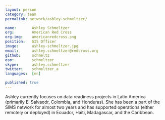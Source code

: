 ```yaml
---
layout: person
category: team
permalink: network/ashley-schmeltzer/

name:       Ashley Schmeltzer
org:        American Red Cross
org-img:    americanredcross.png
position:   GIS Officer
image:      ashley-schmeltzer.jpg
email:      ashley.schmeltzer@redcross.org
github:     schmeltz
osm:        schmeltzer
skype:      ashley.schmeltzer
twitter:    schmeltzer_a
languages:  [en]

published: true
---
```


Ashley currently focuses on data readiness projects in Latin America (primarily El Salvaodr, Colombia, and Honduras). She has been a part of the SIMS network for almost two years and has supported operations (either remotely or deployed) in Ecuador, Haiti, Madagascar, and the Caribbean. 
